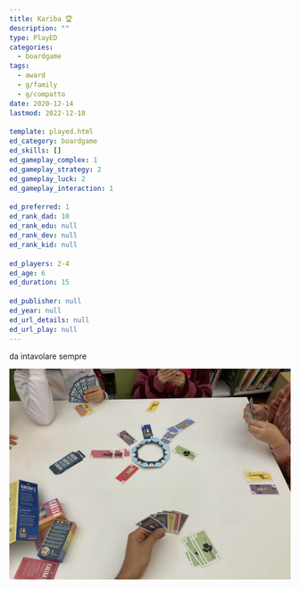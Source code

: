 ```yaml
---
title: Kariba 🏆
description: ""
type: PlayED
categories:
  - boardgame
tags:
  - award
  - g/family
  - g/compatto
date: 2020-12-14
lastmod: 2022-12-18

template: played.html
ed_category: boardgame
ed_skills: []
ed_gameplay_complex: 1
ed_gameplay_strategy: 2
ed_gameplay_luck: 2
ed_gameplay_interaction: 1

ed_preferred: 1
ed_rank_dad: 10
ed_rank_edu: null
ed_rank_dev: null
ed_rank_kid: null

ed_players: 2-4
ed_age: 6
ed_duration: 15

ed_publisher: null
ed_year: null
ed_url_details: null
ed_url_play: null
---
```


da intavolare sempre

![](../../assets/img/played/boardgame/kariba.webp)
